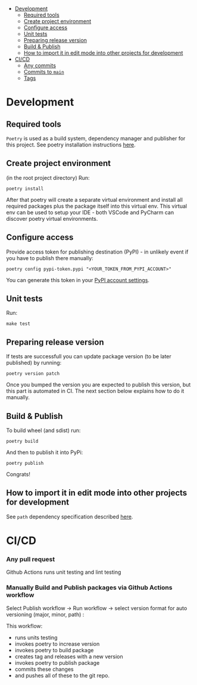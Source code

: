 - [Development](#development)
  - [Required tools](#required-tools)
  - [Create project environment](#create-project-environment)
  - [Configure access](#configure-access)
  - [Unit tests](#unit-tests)
  - [Preparing release version](#preparing-release-version)
  - [Build \& Publish](#build--publish)
  - [How to import it in edit mode into other projects for development](#how-to-import-it-in-edit-mode-into-other-projects-for-development)
- [CI/CD](#cicd)
    - [Any commits](#any-commits)
    - [Commits to `main`](#commits-to-main)
    - [Tags](#tags)

# Development
## Required tools
`Poetry` is used as a build system, dependency manager and publisher for this project.
See poetry installation instructions [here](https://python-poetry.org/docs/#installation).

## Create project environment
(in the root project directory) Run:
```
poetry install
```
After that poetry will create a separate virtual environment and install all required packages plus the package itself into this virtual env. This virtual env can be used to setup your IDE - both VSCode and PyCharm can discover poetry virtual environments.

## Configure access
Provide access token for publishing destination (PyPI) - in unlikely event if you have to publish there manually:
```
poetry config pypi-token.pypi "<YOUR_TOKEN_FROM_PYPI_ACCOUNT>"
```
You can generate this token in your [PyPI account settings](https://pypi.org).

## Unit tests
Run:
```
make test
```

## Preparing release version
If tests are successfull you can update package version (to be later published) by running:
```
poetry version patch
```
Once you bumped the version you are expected to publish this version, but this part is automated in CI. The next section below explains how to do it manually.

## Build & Publish
To build wheel (and sdist) run:
```
poetry build
```

And then to publish it into PyPi:
```
poetry publish
```
Congrats!

## How to import it in edit mode into other projects for development
See `path` dependency specification described [here](https://python-poetry.org/docs/dependency-specification/#path-dependencies).

# CI/CD
### Any pull request
Github Actions runs unit testing and lint testing

### Manually Build and Publish packages via Github Actions workflow
Select Publish workflow -> Run workflow -> select version format for auto versioning (major, minor, path) :

This workflow:
* runs units testing
* invokes poetry to increase version
* invokes poetry to build package
* creates tag and releases with a new version
* invokes poetry to publish package
* commits these changes
* and pushes all of these to the git repo.
